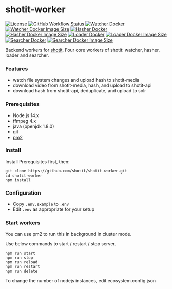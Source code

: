 # shotit-worker

[![License](https://img.shields.io/github/license/shotit/shotit-worker.svg?style=flat-square)](https://github.com/shotit/shotit-worker/blob/master/LICENSE)
[![GitHub Workflow Status](https://img.shields.io/github/workflow/status/shotit/shotit-worker/Docker%20Image%20CI?style=flat-square)](https://github.com/shotit/shotit-worker/actions)
[![Watcher Docker](https://img.shields.io/docker/pulls/shotit/shotit-worker-watcher?style=flat-square)](https://hub.docker.com/r/lesliewong007/shotit-worker-watcher)
[![Watcher Docker Image Size](https://img.shields.io/docker/image-size/shotit/shotit-worker-watcher/latest?style=flat-square)](https://hub.docker.com/r/lesliewong007/shotit-worker-watcher)
[![Hasher Docker](https://img.shields.io/docker/pulls/shotit/shotit-worker-hasher?style=flat-square)](https://hub.docker.com/r/lesliewong007/shotit-worker-hasher)
[![Hasher Docker Image Size](https://img.shields.io/docker/image-size/shotit/shotit-worker-hasher/latest?style=flat-square)](https://hub.docker.com/r/lesliewong007/shotit-worker-hasher)
[![Loader Docker](https://img.shields.io/docker/pulls/shotit/shotit-worker-loader?style=flat-square)](https://hub.docker.com/r/lesliewong007/shotit-worker-loader)
[![Loader Docker Image Size](https://img.shields.io/docker/image-size/shotit/shotit-worker-loader/latest?style=flat-square)](https://hub.docker.com/r/lesliewong007/shotit-worker-loader)
[![Searcher Docker](https://img.shields.io/docker/pulls/shotit/shotit-worker-searcher?style=flat-square)](https://hub.docker.com/r/lesliewong007/shotit-worker-searcher)
[![Searcher Docker Image Size](https://img.shields.io/docker/image-size/shotit/shotit-worker-searcher/latest?style=flat-square)](https://hub.docker.com/r/lesliewong007/shotit-worker-searcher)


Backend workers for [shotit](https://github.com/shotit/shotit). Four core workers of shotit: watcher, hasher, loader and searcher.


### Features

- watch file system changes and upload hash to shotit-media
- download video from shotit-media, hash, and upload to shotit-api
- download hash from shotit-api, deduplicate, and upload to solr

### Prerequisites

- Node.js 14.x
- ffmpeg 4.x
- java (openjdk 1.8.0)
- git
- [pm2](https://pm2.keymetrics.io/)

### Install

Install Prerequisites first, then:

```
git clone https://github.com/shotit/shotit-worker.git
cd shotit-worker
npm install
```

### Configuration

- Copy `.env.example` to `.env`
- Edit `.env` as appropriate for your setup

### Start workers

You can use pm2 to run this in background in cluster mode.

Use below commands to start / restart / stop server.

```
npm run start
npm run stop
npm run reload
npm run restart
npm run delete
```

To change the number of nodejs instances, edit ecosystem.config.json
